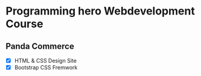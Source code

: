 # Programming hero Webdevelopment Course

## Panda Commerce 
- [x] HTML & CSS Design Site
- [x] Bootstrap CSS Fremwork
